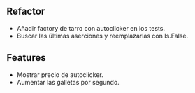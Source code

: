 ﻿## Refactor
- Añadir factory de tarro con autoclicker en los tests.
- Buscar las últimas aserciones y reemplazarlas con Is.False.

## Features
- Mostrar precio de autoclicker.
- Aumentar las galletas por segundo.
